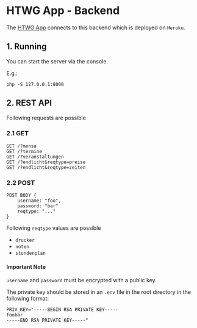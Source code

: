# HTWG App - Backend

The [HTWG App](https://github.com/htwg-app/htwg-app-front) connects to this backend which is deployed on `Heroku`.

## 1. Running

You can start the server via the console.

E.g.:

```shell
php -S 127.0.0.1:8000
```

## 2. REST API

Following requests are possible

### 2.1 GET

```text
GET /?mensa
GET /?termine
GET /?veranstaltungen
GET /?endlicht&reqtype=preise
GET /?endlicht&reqtype=zeiten
```

### 2.2 POST

```text
POST BODY {
    username: "foo",
    password: "bar"
    reqtype: "..."
}
```

Following `reqtype` values are possible

- `drucker`
- `noten`
- `stundenplan`

#### Important Note

`username` and `password` must be encrypted with a public key.

The private key should be stored in an `.env` file in the root directory in the following format:

```dotenv
PRIV_KEY="-----BEGIN RSA PRIVATE KEY-----
foobar
-----END RSA PRIVATE KEY-----"
```

